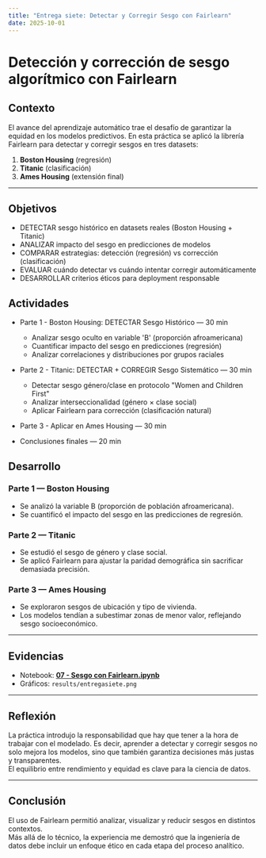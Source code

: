 ```yaml
---
title: "Entrega siete: Detectar y Corregir Sesgo con Fairlearn"
date: 2025-10-01
---
```


# Detección y corrección de sesgo algorítmico con Fairlearn

## Contexto

El avance del aprendizaje automático trae el desafío de garantizar la equidad en los modelos predictivos. En esta práctica se aplicó la librería Fairlearn para detectar y corregir sesgos en tres datasets:  
1. **Boston Housing** (regresión)  
2. **Titanic** (clasificación)  
3. **Ames Housing** (extensión final)

---

## Objetivos

* DETECTAR sesgo histórico en datasets reales (Boston Housing + Titanic)
* ANALIZAR impacto del sesgo en predicciones de modelos
* COMPARAR estrategias: detección (regresión) vs corrección (clasificación)
* EVALUAR cuándo detectar vs cuándo intentar corregir automáticamente
* DESARROLLAR criterios éticos para deployment responsable


## Actividades

- Parte 1 - Boston Housing: DETECTAR Sesgo Histórico — 30 min  
  
   * Analizar sesgo oculto en variable 'B' (proporción afroamericana)
   * Cuantificar impacto del sesgo en predicciones (regresión)
   * Analizar correlaciones y distribuciones por grupos raciales
  
- Parte 2 - Titanic: DETECTAR + CORREGIR Sesgo Sistemático — 30 min  
  
   * Detectar sesgo género/clase en protocolo "Women and Children First"
   * Analizar interseccionalidad (género × clase social)
   * Aplicar Fairlearn para corrección (clasificación natural)
  
- Parte 3 - Aplicar en Ames Housing — 30 min  
  
- Conclusiones finales — 20 min  


## Desarrollo

### Parte 1 — Boston Housing
- Se analizó la variable B (proporción de población afroamericana).  
- Se cuantificó el impacto del sesgo en las predicciones de regresión.

### Parte 2 — Titanic
- Se estudió el sesgo de género y clase social.  
- Se aplicó Fairlearn para ajustar la paridad demográfica sin sacrificar demasiada precisión.

### Parte 3 — Ames Housing
- Se exploraron sesgos de ubicación y tipo de vivienda.  
- Los modelos tendían a subestimar zonas de menor valor, reflejando sesgo socioeconómico.  

---

## Evidencias
* Notebook: **[07 - Sesgo con Fairlearn.ipynb](siete.ipynb)**  
* Gráficos: `results/entregasiete.png`

---

## Reflexión
La práctica introdujo la responsabilidad que hay que tener a la hora de trabajar con el modelado. Es decir, aprender a detectar y corregir sesgos no solo mejora los modelos, sino que también garantiza decisiones más justas y transparentes.  
El equilibrio entre rendimiento y equidad es clave para la ciencia de datos.

---

## Conclusión
El uso de Fairlearn permitió analizar, visualizar y reducir sesgos en distintos contextos.  
Más allá de lo técnico, la experiencia me demostró que la ingeniería de datos debe incluir un enfoque ético en cada etapa del proceso analítico.
